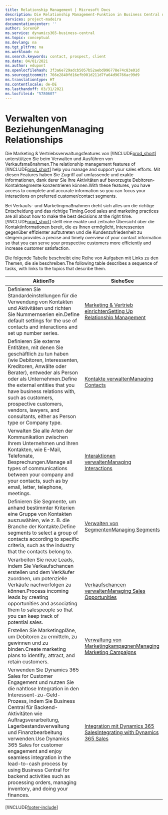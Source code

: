 ```yaml
---
title: Relationship Management | Microsoft Docs
description: Die Relationship Management-Funktion in Business Central unterstützt Ihr Verkaufsanstrengungen und Sie können damit auf Informationen Ihrer Kontakte und auf Vermögensfunktionen effizient zugreifen.
services: project-madeira
documentationcenter: ''
author: SorenGP
ms.service: dynamics365-business-central
ms.topic: conceptual
ms.devlang: na
ms.tgt_pltfrm: na
ms.workload: na
ms.search.keywords: contact, prospect, client
ms.date: 04/01/2021
ms.author: edupont
ms.openlocfilehash: 3f3a6e729adcb5057b52aebd996778e74c83e01d
ms.sourcegitcommit: 766e2840fd16efb901d211d7fa64d96766ac99d9
ms.translationtype: HT
ms.contentlocale: de-DE
ms.lasthandoff: 03/31/2021
ms.locfileid: "5780607"
---
```

# <a name="managing-relationships"></a><span data-ttu-id="81e6c-103">Verwalten von Beziehungen</span><span class="sxs-lookup"><span data-stu-id="81e6c-103">Managing Relationships</span></span>
<span data-ttu-id="81e6c-104">Die Marketing & Vertriebsverwaltungsfeatures von [!INCLUDE[prod_short](includes/prod_short.md)] unterstützen Sie beim Verwalten und Ausführen von Verkaufsmaßnahmen.</span><span class="sxs-lookup"><span data-stu-id="81e6c-104">The relationship management features of [!INCLUDE[prod_short](includes/prod_short.md)] help you manage and support your sales efforts.</span></span> <span data-ttu-id="81e6c-105">Mit diesen Features haben Sie Zugriff auf umfassende und exakte Informationen, dank derer Sie Ihre Aktivitäten auf bevorzugte Debitoren-Kontaktsegmente konzentrieren können.</span><span class="sxs-lookup"><span data-stu-id="81e6c-105">With these features, you have access to complete and accurate information so you can focus your interactions on preferred customer/contact segments.</span></span>

<span data-ttu-id="81e6c-106">Bei Verkaufs- und Marketingmaßnahmen dreht sich alles um die richtige Entscheidung und das richtige Timing.</span><span class="sxs-lookup"><span data-stu-id="81e6c-106">Good sales and marketing practices are all about how to make the best decisions at the right time.</span></span> [!INCLUDE[prod_short](includes/prod_short.md)] <span data-ttu-id="81e6c-107">stellt eine exakte und zeitnahe Übersicht über die Kontaktinformationen bereit, die es Ihnen ermöglicht, Interessenten gegenüber effizienter aufzutreten und die Kundenzufriedenheit zu steigern.</span><span class="sxs-lookup"><span data-stu-id="81e6c-107">provides a precise and timely overview of your contact information so that you can serve your prospective customers more efficiently and increase customer satisfaction.</span></span>

<span data-ttu-id="81e6c-108">Die folgende Tabelle beschreibt eine Reihe von Aufgaben mit Links zu den Themen, die sie beschreiben.</span><span class="sxs-lookup"><span data-stu-id="81e6c-108">The following table describes a sequence of tasks, with links to the topics that describe them.</span></span>  

| <span data-ttu-id="81e6c-109">Aktion</span><span class="sxs-lookup"><span data-stu-id="81e6c-109">To</span></span> | <span data-ttu-id="81e6c-110">Siehe</span><span class="sxs-lookup"><span data-stu-id="81e6c-110">See</span></span> |
| --- | --- |
|<span data-ttu-id="81e6c-111">Definieren Sie Standardeinstellungen für die Verwendung von Kontakten und Aktivitäten und richten Sie Nummernserien ein.</span><span class="sxs-lookup"><span data-stu-id="81e6c-111">Define default settings for the use of contacts and interactions and set up number series.</span></span>|[<span data-ttu-id="81e6c-112">Marketing & Vertrieb einrichten</span><span class="sxs-lookup"><span data-stu-id="81e6c-112">Setting Up Relationship Management</span></span>](marketing-setup-marketing.md)|
|<span data-ttu-id="81e6c-113">Definieren Sie externe Entitäten, mit denen Sie geschäftlich zu tun haben (wie Debitoren, Interessenten, Kreditoren, Anwälte oder Berater), entweder als Person oder als Unternehmen.</span><span class="sxs-lookup"><span data-stu-id="81e6c-113">Define the external entities that you have business relations with, such as customers, prospective customers, vendors, lawyers, and consultants, either as Person type or Company type.</span></span>|[<span data-ttu-id="81e6c-114">Kontakte verwalten</span><span class="sxs-lookup"><span data-stu-id="81e6c-114">Managing Contacts</span></span>](marketing-contacts.md)|
|<span data-ttu-id="81e6c-115">Verwalten Sie alle Arten der Kommunikation zwischen Ihrem Unternehmen und Ihren Kontakten, wie E-Mail, Telefonate, Besprechungen.</span><span class="sxs-lookup"><span data-stu-id="81e6c-115">Manage all types of communications between your company and your contacts, such as by email, letter, telephone, meetings.</span></span>|[<span data-ttu-id="81e6c-116">Interaktionen verwalten</span><span class="sxs-lookup"><span data-stu-id="81e6c-116">Managing Interactions</span></span>](marketing-interactions.md)|
|<span data-ttu-id="81e6c-117">Definieren Sie Segmente, um anhand bestimmter Kriterien eine Gruppe von Kontakten auszuwählen, wie z. B. die Branche der Kontakte.</span><span class="sxs-lookup"><span data-stu-id="81e6c-117">Define segments to select a group of contacts according to specific criteria, such as the industry that the contacts belong to.</span></span>|[<span data-ttu-id="81e6c-118">Verwalten von Segmenten</span><span class="sxs-lookup"><span data-stu-id="81e6c-118">Managing Segments</span></span>](marketing-segments.md)|
|<span data-ttu-id="81e6c-119">Verarbeiten Sie neue Leads, indem Sie Verkaufschancen erstellen und dem Verkäufer zuordnen, um potenzielle Verkäufe nachverfolgen zu können.</span><span class="sxs-lookup"><span data-stu-id="81e6c-119">Process incoming leads by creating opportunities and associating them to salespeople so that you can keep track of potential sales.</span></span>|[<span data-ttu-id="81e6c-120">Verkaufschancen verwalten</span><span class="sxs-lookup"><span data-stu-id="81e6c-120">Managing Sales Opportunities</span></span>](marketing-manage-sales-opportunities.md)|
|<span data-ttu-id="81e6c-121">Erstellen Sie Marketingpläne, um Debitoren zu ermitteln, zu gewinnen und zu binden.</span><span class="sxs-lookup"><span data-stu-id="81e6c-121">Create marketing plans to identify, attract, and retain customers.</span></span>|[<span data-ttu-id="81e6c-122">Verwaltung von Marketingkampagnen</span><span class="sxs-lookup"><span data-stu-id="81e6c-122">Managing Marketing Campaigns</span></span>](marketing-campaigns.md)|
|<span data-ttu-id="81e6c-123">Verwenden Sie Dynamics 365 Sales for Customer Engagement und nutzen Sie die nahtlose Integration in den Interessent-zu-Geld-Prozess, indem Sie Business Central für Backend-Aktivitäten wie Auftragsverarbeitung, Lagerbestandsverwaltung und Finanzbearbeitung verwenden.</span><span class="sxs-lookup"><span data-stu-id="81e6c-123">Use Dynamics 365 Sales for customer engagement and enjoy seamless integration in the lead-to-cash process by using Business Central for backend activities such as processing orders, managing inventory, and doing your finances.</span></span>|[<span data-ttu-id="81e6c-124">Integration mit Dynamics 365 Sales</span><span class="sxs-lookup"><span data-stu-id="81e6c-124">Integrating with Dynamics 365 Sales</span></span>](marketing-integrate-dynamicscrm.md)|


[!INCLUDE[footer-include](includes/footer-banner.md)]